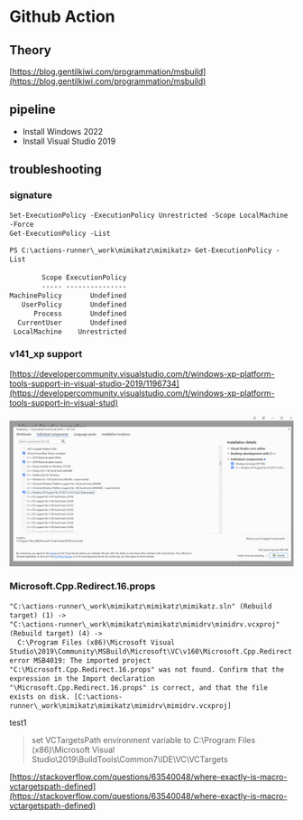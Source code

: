 # Github Action

## Theory

[https://blog.gentilkiwi.com/programmation/msbuild](https://blog.gentilkiwi.com/programmation/msbuild)

## pipeline

- Install Windows 2022
- Install Visual Studio 2019

## troubleshooting

### signature

```
Set-ExecutionPolicy -ExecutionPolicy Unrestricted -Scope LocalMachine -Force
Get-ExecutionPolicy -List
```

```
PS C:\actions-runner\_work\mimikatz\mimikatz> Get-ExecutionPolicy -List

        Scope ExecutionPolicy
        ----- ---------------
MachinePolicy       Undefined
   UserPolicy       Undefined
      Process       Undefined
  CurrentUser       Undefined
 LocalMachine    Unrestricted
```

### v141_xp support 

[https://developercommunity.visualstudio.com/t/windows-xp-platform-tools-support-in-visual-studio-2019/1196734](https://developercommunity.visualstudio.com/t/windows-xp-platform-tools-support-in-visual-stud)

![](img/v141xp_vc2019.png) 

### Microsoft.Cpp.Redirect.16.props

```
"C:\actions-runner\_work\mimikatz\mimikatz\mimikatz.sln" (Rebuild target) (1) ->
"C:\actions-runner\_work\mimikatz\mimikatz\mimidrv\mimidrv.vcxproj" (Rebuild target) (4) ->
  C:\Program Files (x86)\Microsoft Visual Studio\2019\Community\MSBuild\Microsoft\VC\v160\Microsoft.Cpp.Redirect.props(21,3): error MSB4019: The imported project "C:\Microsoft.Cpp.Redirect.16.props" was not found. Confirm that the expression in the Import declaration "\Microsoft.Cpp.Redirect.16.props" is correct, and that the file exists on disk. [C:\actions-runner\_work\mimikatz\mimikatz\mimidrv\mimidrv.vcxproj]
```

test1

> set VCTargetsPath environment variable to 
> C:\Program Files (x86)\Microsoft Visual Studio\2019\BuildTools\Common7\IDE\VC\VCTargets

[https://stackoverflow.com/questions/63540048/where-exactly-is-macro-vctargetspath-defined](https://stackoverflow.com/questions/63540048/where-exactly-is-macro-vctargetspath-defined)